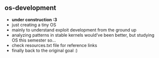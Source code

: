 ## os-development
- **under construction :3**
- just creating a tiny OS
- mainly to understand exploit development from the ground up  
- analyzing patterns in stable kernels would’ve been better, but studying OS this semester so...  
- check resources.txt file for reference links
- finally back to the original goal :)
